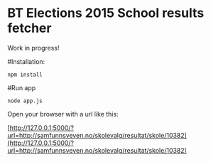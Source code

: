# BT Elections 2015 School results fetcher

Work in progress!

#Installation:

`npm install`

#Run app

`node app.js`

Open your browser with a url like this: 

[http://127.0.0.1:5000/?url=http://samfunnsveven.no/skolevalg/resultat/skole/10382](http://127.0.0.1:5000/?url=http://samfunnsveven.no/skolevalg/resultat/skole/10382)